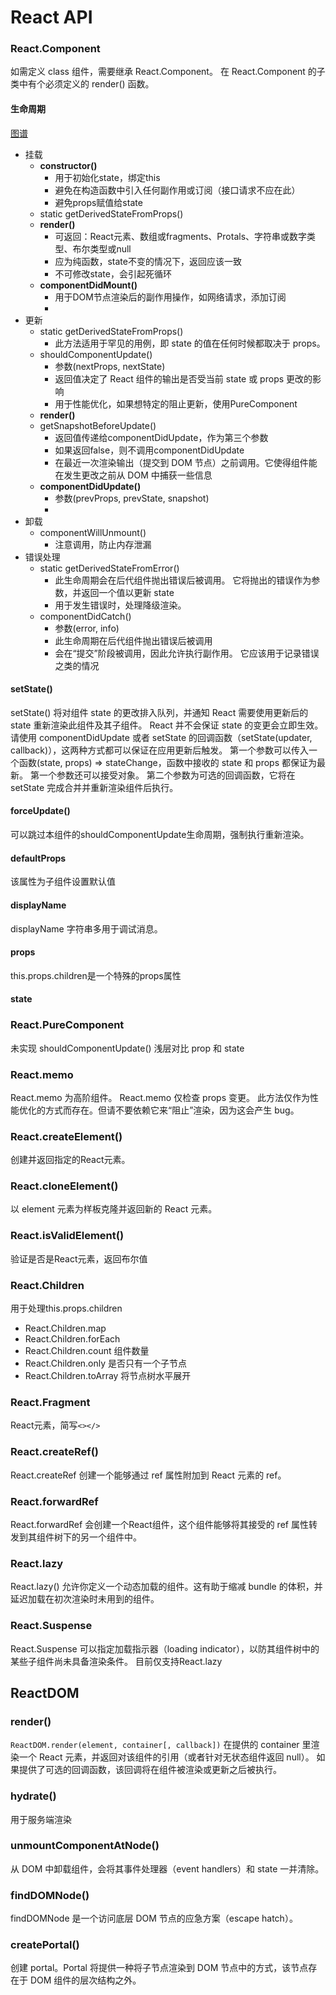 # React API
### React.Component
如需定义 class 组件，需要继承 React.Component。
在 React.Component 的子类中有个必须定义的 render() 函数。
#### 生命周期
[图谱](https://projects.wojtekmaj.pl/react-lifecycle-methods-diagram/)

- 挂载
  - **constructor()**
    - 用于初始化state，绑定this
    - 避免在构造函数中引入任何副作用或订阅（接口请求不应在此）
    - 避免props赋值给state
  - static getDerivedStateFromProps()
  - **render()**
    - 可返回：React元素、数组或fragments、Protals、字符串或数字类型、布尔类型或null
    - 应为纯函数，state不变的情况下，返回应该一致
    - 不可修改state，会引起死循环
  - **componentDidMount()**
    - 用于DOM节点渲染后的副作用操作，如网络请求，添加订阅
    - 
- 更新
  - static getDerivedStateFromProps()
    - 此方法适用于罕见的用例，即 state 的值在任何时候都取决于 props。
  - shouldComponentUpdate()
    - 参数(nextProps, nextState)
    - 返回值决定了 React 组件的输出是否受当前 state 或 props 更改的影响
    - 用于性能优化，如果想特定的阻止更新，使用PureComponent
  - **render()**
  - getSnapshotBeforeUpdate()
    - 返回值传递给componentDidUpdate，作为第三个参数
    - 如果返回false，则不调用componentDidUpdate
    - 在最近一次渲染输出（提交到 DOM 节点）之前调用。它使得组件能在发生更改之前从 DOM 中捕获一些信息
  - **componentDidUpdate()**
    - 参数(prevProps, prevState, snapshot)
    - 
- 卸载
  - componentWillUnmount()
    - 注意调用，防止内存泄漏
- 错误处理
  - static getDerivedStateFromError()
    - 此生命周期会在后代组件抛出错误后被调用。 它将抛出的错误作为参数，并返回一个值以更新 state
    - 用于发生错误时，处理降级渲染。
  - componentDidCatch()
    - 参数(error, info)
    - 此生命周期在后代组件抛出错误后被调用
    - 会在“提交”阶段被调用，因此允许执行副作用。 它应该用于记录错误之类的情况

#### setState()
setState() 将对组件 state 的更改排入队列，并通知 React 需要使用更新后的 state 重新渲染此组件及其子组件。
React 并不会保证 state 的变更会立即生效。
请使用 componentDidUpdate 或者 setState 的回调函数（setState(updater, callback)），这两种方式都可以保证在应用更新后触发。
第一个参数可以传入一个函数(state, props) => stateChange，函数中接收的 state 和 props 都保证为最新。
第一个参数还可以接受对象。
第二个参数为可选的回调函数，它将在 setState 完成合并并重新渲染组件后执行。

#### forceUpdate()
可以跳过本组件的shouldComponentUpdate生命周期，强制执行重新渲染。

#### defaultProps
该属性为子组件设置默认值

#### displayName
displayName 字符串多用于调试消息。

#### props
this.props.children是一个特殊的props属性

#### state

### React.PureComponent
未实现 shouldComponentUpdate()
浅层对比 prop 和 state

### React.memo
React.memo 为高阶组件。
React.memo 仅检查 props 变更。
此方法仅作为性能优化的方式而存在。但请不要依赖它来“阻止”渲染，因为这会产生 bug。

### React.createElement()
创建并返回指定的React元素。

### React.cloneElement()
以 element 元素为样板克隆并返回新的 React 元素。

### React.isValidElement()
验证是否是React元素，返回布尔值

### React.Children
用于处理this.props.children
- React.Children.map
- React.Children.forEach
- React.Children.count 组件数量
- React.Children.only 是否只有一个子节点
- React.Children.toArray 将节点树水平展开

### React.Fragment
React元素，简写`<></>`

### React.createRef()
React.createRef 创建一个能够通过 ref 属性附加到 React 元素的 ref。

### React.forwardRef
React.forwardRef 会创建一个React组件，这个组件能够将其接受的 ref 属性转发到其组件树下的另一个组件中。

### React.lazy
React.lazy() 允许你定义一个动态加载的组件。这有助于缩减 bundle 的体积，并延迟加载在初次渲染时未用到的组件。

### React.Suspense
React.Suspense 可以指定加载指示器（loading indicator），以防其组件树中的某些子组件尚未具备渲染条件。
目前仅支持React.lazy

## ReactDOM
### render()
`ReactDOM.render(element, container[, callback])`
在提供的 container 里渲染一个 React 元素，并返回对该组件的引用（或者针对无状态组件返回 null）。
如果提供了可选的回调函数，该回调将在组件被渲染或更新之后被执行。

### hydrate()
用于服务端渲染

### unmountComponentAtNode()
从 DOM 中卸载组件，会将其事件处理器（event handlers）和 state 一并清除。

### findDOMNode()
findDOMNode 是一个访问底层 DOM 节点的应急方案（escape hatch）。

### createPortal()
创建 portal。Portal 将提供一种将子节点渲染到 DOM 节点中的方式，该节点存在于 DOM 组件的层次结构之外。